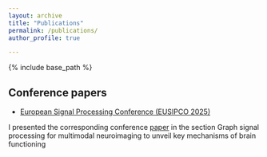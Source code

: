 ```yaml
---
layout: archive
title: "Publications"
permalink: /publications/
author_profile: true

---
```


{% include base_path %}

## Conference papers

- [European Signal Processing Conference (EUSIPCO 2025)](https://eusipco2025.org)

I presented the corresponding conference [paper](https://eusipco2025.org/wp-content/uploads/pdfs/0001075.pdf) in the section Graph signal processing for multimodal neuroimaging to unveil key mechanisms of brain functioning